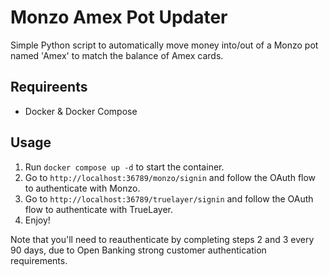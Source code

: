 # Monzo Amex Pot Updater
Simple Python script to automatically move money into/out of a Monzo pot named 'Amex' to match the balance of Amex cards.

## Requireents
* Docker & Docker Compose

## Usage
1. Run `docker compose up -d` to start the container.
2. Go to `http://localhost:36789/monzo/signin` and follow the OAuth flow to authenticate with Monzo.
3. Go to `http://localhost:36789/truelayer/signin` and follow the OAuth flow to authenticate with TrueLayer.
4. Enjoy!

Note that you'll need to reauthenticate by completing steps 2 and 3 every 90 days, due to Open Banking strong customer authentication requirements.
